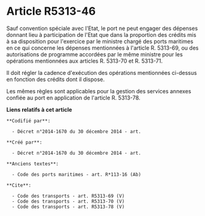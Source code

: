 # Article R5313-46

Sauf convention spéciale avec l'Etat, le port ne peut engager des dépenses donnant lieu à participation de l'Etat que dans la
proportion des crédits mis à sa disposition pour l'exercice par le ministre chargé des ports maritimes en ce qui concerne les
dépenses mentionnées à l'article R. 5313-69, ou des autorisations de programme accordées par le même ministre pour les
opérations mentionnées aux articles R. 5313-70 et R. 5313-71. 

Il doit régler la cadence d'exécution des opérations mentionnées ci-dessus en fonction des crédits dont il dispose. 

Les mêmes règles sont applicables pour la gestion des services annexes confiée au port en application de l'article R.
5313-78.

**Liens relatifs à cet article**

	**Codifié par**:

	  - Décret n°2014-1670 du 30 décembre 2014 - art.

	**Créé par**:

	  - Décret n°2014-1670 du 30 décembre 2014 - art.

	**Anciens textes**:

	  - Code des ports maritimes - art. R*113-16 (Ab)

	**Cite**:

	  - Code des transports - art. R5313-69 (V)
	  - Code des transports - art. R5313-70 (V)
	  - Code des transports - art. R5313-78 (V)
